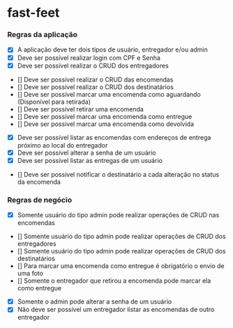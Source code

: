 # fast-feet
### Regras da aplicação
- [X] A aplicação deve ter dois tipos de usuário, entregador e/ou admin
- [X] Deve ser possível realizar login com CPF e Senha
- [X] Deve ser possível realizar o CRUD dos entregadores
- [] Deve ser possível realizar o CRUD das encomendas
- [] Deve ser possível realizar o CRUD dos destinatários
- [] Deve ser possível marcar uma encomenda como aguardando (Disponível para retirada)
- [] Deve ser possível retirar uma encomenda
- [] Deve ser possível marcar uma encomenda como entregue
- [] Deve ser possível marcar uma encomenda como devolvida
- [X] Deve ser possível listar as encomendas com endereços de entrega próximo ao local do entregador
- [X] Deve ser possível alterar a senha de um usuário
- [X] Deve ser possível listar as entregas de um usuário
- [] Deve ser possível notificar o destinatário a cada alteração no status da encomenda

### Regras de negócio
- [X] Somente usuário do tipo admin pode realizar operações de CRUD nas encomendas
- [] Somente usuário do tipo admin pode realizar operações de CRUD dos entregadores
- [] Somente usuário do tipo admin pode realizar operações de CRUD dos destinatários
- [] Para marcar uma encomenda como entregue é obrigatório o envio de uma foto
- [] Somente o entregador que retirou a encomenda pode marcar ela como entregue
- [X] Somente o admin pode alterar a senha de um usuário
- [X] Não deve ser possível um entregador listar as encomendas de outro entregador